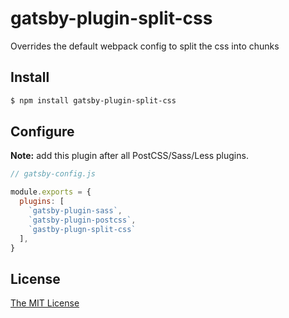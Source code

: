 # gatsby-plugin-split-css

Overrides the default webpack config to split the css into chunks

## Install

```bash
$ npm install gatsby-plugin-split-css
```

## Configure

__Note:__ add this plugin after all PostCSS/Sass/Less plugins.

```javascript
// gatsby-config.js

module.exports = {
  plugins: [
    `gatsby-plugin-sass`,
    `gatsby-plugin-postcss`,
    `gastby-plugn-split-css`
  ],
}
```

## License

[The MIT License](./LICENSE)

